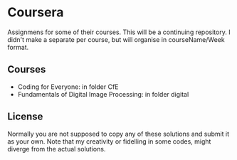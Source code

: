 # Coursera
Assignmens for some of their courses. 
This will be a continuing repository. I didn't make a separate per course, but will organise in courseName/Week format.

## Courses

- Coding for Everyone: in folder CfE
- Fundamentals of Digital Image Processing: in folder digital

## License

Normally you are not supposed to copy any of these solutions and submit it as your own. Note that my creativity or fidelling in some codes, might diverge from the actual solutions.
